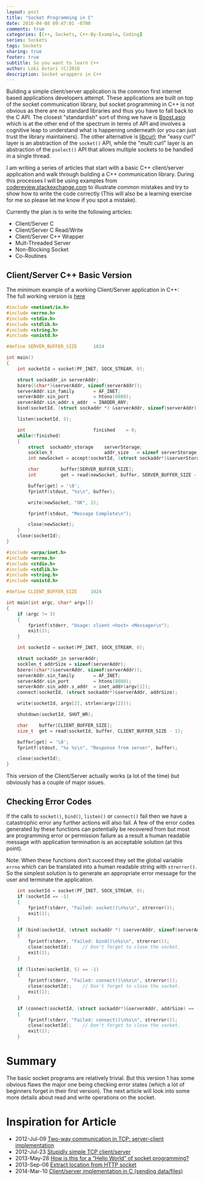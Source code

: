 ```yaml
---
layout: post
title: "Socket Programming in C"
date: 2016-04-08 09:47:01 -0700
comments: true
categories: [C++, Sockets, C++-By-Example, Coding]
series: Sockets
tags: Sockets
sharing: true
footer: true
subtitle: So you want to learn C++
author: Loki Astari (C)2016
description: Socket wrappers in C++
---
```


Building a simple client/server application is the common first internet based applications developers attempt. These applications are built on top of the socket communication library, but socket programming in C++ is not obvious as there are no standard libraries and thus you have to fall back to the C API. The closest "standardish" sort of thing we have is [Boost.asio](http://www.boost.org/doc/libs/1_60_0/doc/html/boost_asio/overview.html) which is at the other end of the spectrum in terms of API and involves a cognitive leap to understand what is happening underneath (or you can just trust the library maintainers). The other alternative is [libcurl](https://curl.haxx.se/libcurl/c/); the "easy curl" layer is an abstraction of the `socket()` API, while the "multi curl" layer is an abstraction of the `pselect()` API that allows multiple sockets to be handled in a single thread.

I am writing a series of articles that start with a basic C++ client/server application and walk through building a C++ communication library. During this processes I will be using examples from [codereview.stackexchange.com](http://codereview.stackexchange.com) to illustrate common mistakes and try to show how to write the code correctly (This will also be a learning exercise for me so please let me know if you spot a mistake).

Currently the plan is to write the following articles:

<!-- Server listening for program sockets -->
* Client/Server C
* Client/Server C Read/Write
* Client/Server C++ Wrapper
* Mult-Threaded Server
* Non-Blocking Socket
* Co-Routines


## Client/Server C++ Basic Version

The minimum example of a working Client/Server application in C++:  
The full working version is [here](https://github.com/Loki-Astari/Examples/tree/master/Version1)

```c   C Server https://github.com/Loki-Astari/Examples/blob/master/Version1/server.cpp source
#include <netinet/in.h>
#include <errno.h>
#include <stdio.h>
#include <stdlib.h>
#include <string.h>
#include <unistd.h>

#define SERVER_BUFFER_SIZE      1024

int main()
{
    int socketId = socket(PF_INET, SOCK_STREAM, 0);

    struct sockaddr_in serverAddr;
    bzero((char*)&serverAddr, sizeof(serverAddr));
    serverAddr.sin_family       = AF_INET;
    serverAddr.sin_port         = htons(8080);
    serverAddr.sin_addr.s_addr  = INADDR_ANY;
    bind(socketId, (struct sockaddr *) &serverAddr, sizeof(serverAddr));

    listen(socketId, 5);

    int                         finished    = 0;
    while(!finished)
    {
        struct  sockaddr_storage    serverStorage;
        socklen_t                   addr_size   = sizeof serverStorage;
        int newSocket = accept(socketId, (struct sockaddr*)&serverStorage, &addr_size);

        char        buffer[SERVER_BUFFER_SIZE];
        int         get = read(newSocket, buffer, SERVER_BUFFER_SIZE - 1);

        buffer[get] = '\0';
        fprintf(stdout, "%s\n", buffer);

        write(newSocket, "OK", 2);

        fprintf(stdout, "Message Complete\n");

        close(newSocket);
    }
    close(socketId);
}
```

```c C Client https://github.com/Loki-Astari/Examples/blob/master/Version1/client.cpp source
#include <arpa/inet.h>
#include <errno.h>
#include <stdio.h>
#include <stdlib.h>
#include <string.h>
#include <unistd.h>

#define CLIENT_BUFFER_SIZE     1024

int main(int argc, char* argv[])
{
    if (argc != 3)
    {
        fprintf(stderr, "Usage: client <host> <Message>\n");
        exit(1);
    }

    int socketId = socket(PF_INET, SOCK_STREAM, 0);

    struct sockaddr_in serverAddr;
    socklen_t addrSize = sizeof(serverAddr);
    bzero((char*)&serverAddr, sizeof(serverAddr));
    serverAddr.sin_family       = AF_INET;
    serverAddr.sin_port         = htons(8080);
    serverAddr.sin_addr.s_addr  = inet_addr(argv[1]);
    connect(socketId, (struct sockaddr*)&serverAddr, addrSize);

    write(socketId, argv[2], strlen(argv[2]));

    shutdown(socketId, SHUT_WR);

    char    buffer[CLIENT_BUFFER_SIZE];
    size_t  get = read(socketId, buffer, CLIENT_BUFFER_SIZE - 1);

    buffer[get] = '\0';
    fprintf(stdout, "%s %s\n", "Response from server", buffer);

    close(socketId);
}
```

This version of the Client/Server actually works (a lot of the time) but obviously has a couple of major issues.

## Checking Error Codes
If the calls to `socket()`, `bind()`, `listen()` or `connect()` fail then we have a catastrophic error any further actions will also fail. A few of the error codes generated by these functions can potentially be recovered from but most are programming error or permission failure as a result a human readable message with application termination is an acceptable solution (at this point).

Note: When these functions don't succeed they set the global variable `errno` which can be translated into a human readable string with `strerror()`. So the simplest solution is to generate an appropriate error message for the user and terminate the application.

```c Socket Validation
    int socketId = socket(PF_INET, SOCK_STREAM, 0);
    if (socketId == -1)
    {
        fprintf(stderr, "Failed: socket()\n%s\n", strerror());
        exit(1);
    }
```

```c Bind Validation
    if (bind(socketId, (struct sockaddr *) &serverAddr, sizeof(serverAddr)) == -1)
    {
        fprintf(stderr, "Failed: bind()\n%s\n", strerror());
        close(socketId);    // Don't forget to close the socket.
        exit(1);
    }
```

```c Listen Validation
    if (listen(socketId, 5) == -1)
    {
        fprintf(stderr, "Failed: connect()\n%s\n", strerror());
        close(socketId);    // Don't forget to close the socket.
        exit(1);
    }
```

```c Connect Validation
    if (connect(socketId, (struct sockaddr*)&serverAddr, addrSize) == -1)
    {
        fprintf(stderr, "Failed: connect()\n%s\n", strerror());
        close(socketId);    // Don't forget to close the socket.
        exit(1);
    }
```

# Summary

The basic socket programs are relatively trivial. But this version 1 has some obvious flaws the major one being checking error states (which a lot of beginners forget in their first version). The next article will look into some more details about read and write operations on the socket.

# Inspiration for Article

* 2012-Jul-09 [Two-way communication in TCP: server-client implementation](http://codereview.stackexchange.com/q/13461/507)
* 2012-Jul-23 [Stupidly simple TCP client/server](http://codereview.stackexchange.com/q/13933/507)
* 2013-May-28 [How is this for a “Hello World” of socket programming?](http://codereview.stackexchange.com/q/26683/507)
* 2013-Sep-06 [Extract location from HTTP socket](http://codereview.stackexchange.com/q/30852/507)
* 2014-Mar-10 [Client/server implementation in C (sending data/files)](http://codereview.stackexchange.com/q/43914/507)

